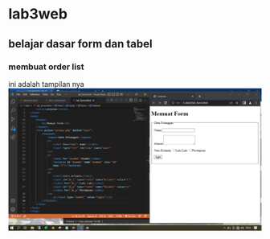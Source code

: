 # lab3web
## belajar dasar form dan tabel

### membuat order list
ini adalah tampilan nya
![gambar 1](Screenshot.png)
